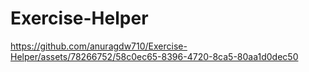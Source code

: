 # Exercise-Helper


https://github.com/anuragdw710/Exercise-Helper/assets/78266752/58c0ec65-8396-4720-8ca5-80aa1d0dec50

